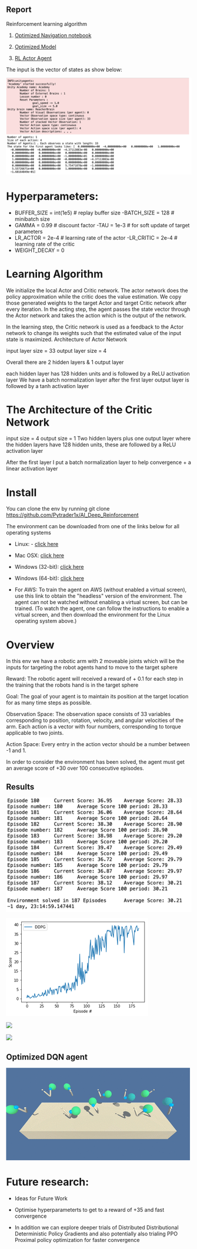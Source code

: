## Report
Reinforcement learning algorithm

1. [Optimized Navigation notebook](https://github.com/Pytrader1x/AI_Deep_Reinforcement/blob/master/Optimal_Continuous_Control.ipynb)

2. [Optimized Model](https://github.com/Pytrader1x/AI_Deep_Reinforcement/blob/master/model.py)

3. [RL Actor Agent](https://github.com/Pytrader1x/AI_Deep_Reinforcement/blob/master/agent.py)



The input is the vector of states as show below:

![](Start_space.png)

# Hyperparameters:

- BUFFER_SIZE = int(1e5)  # replay buffer size
-BATCH_SIZE = 128        # minibatch size
- GAMMA = 0.99            # discount factor
-TAU = 1e-3              # for soft update of target parameters
- LR_ACTOR = 2e-4         # learning rate of the actor
-LR_CRITIC = 2e-4        # learning rate of the critic
- WEIGHT_DECAY = 0  


# Learning Algorithm


We initialize the local Actor and Critic network. The actor network does the policy approximation while the critic does the value estimation. We copy those generated weights to the target Actor and target Critic network after every iteration. In the acting step, the agent passes the state vector through the Actor network and takes the action which is the output of the network. 

In the learning step, the Critic network is used as a feedback to the Actor network to change its weights such that the estimated value of the input state is maximized. 
Architecture of Actor Network

input layer size = 33
output layer size = 4

Overall there are 2 hidden layers & 1 output layer

each hidden layer has 128 hidden units and is followed by a ReLU activation layer
We have a batch normalization layer after the first layer
output layer is followed by a tanh activation layer

# The Architecture of the Critic Network

input size = 4
output size = 1
Two hidden layers plus one output layer where
the hidden layers have 128 hidden units, these are followed by a ReLU activation layer

After the first layer I put a batch normalization layer to help convergence + a linear activation layer



# Install

You can clone the env by running git clone https://github.com/Pytrader1x/AI_Deep_Reinforcement

The environment can be downloaded from one of the links below for all operating systems

- Linux: - [click here](https://s3-us-west-1.amazonaws.com/udacity-drlnd/P2/Reacher/one_agent/Reacher_Linux.zip)

- Mac OSX: [click here](https://s3-us-west-1.amazonaws.com/udacity-drlnd/P2/Reacher/one_agent/Reacher.app.zip)

- Windows (32-bit): [click here](https://s3-us-west-1.amazonaws.com/udacity-drlnd/P2/Reacher/one_agent/Reacher_Windows_x86.zip)

- Windows (64-bit): [click here](https://s3-us-west-1.amazonaws.com/udacity-drlnd/P2/Reacher/one_agent/Reacher_Windows_x86_64.zip)

- For AWS: To train the agent on AWS (without enabled a virtual screen), use this link to obtain the "headless" version of the environment. The agent can not be watched without enabling a virtual screen, but can be trained. (To watch the agent, one can follow the instructions to enable a virtual screen, and then download the environment for the Linux operating system above.)


# Overview
In this env we have a robotic arm with 2 moveable joints which will be the inputs for targeting the robot agents hand to move to the target sphere

Reward: The robotic agent will received a reward of + 0.1 for each step in the training that the robots hand is in the target sphere

Goal: The goal of your agent is to maintain its position at the target location for as many time steps as possible.

Observation Space: The observation space consists of 33 variables corresponding to position, rotation, velocity, and angular velocities of the arm. Each action is a vector with four numbers, corresponding to torque applicable to two joints.

Action Space: Every entry in the action vector should be a number between -1 and 1.

In order to consider the environment has been solved, the agent must get an average score of +30 over 100 consecutive episodes.


## Results

![](Result_scores.png)

![](Results.png)

![](20_armsGif.gif)

![](Result_episodic_scores.jpg)

## Optimized DQN agent
![](optimised_gif.gif)

# Future research:

- Ideas for Future Work

- Optimise hyperparameterts to get to a reward of +35 and fast convergence

- In addition we can explore deeper trials of Distributed Distributional Deterministic Policy Gradients and also potentially also trialing
PPO Proximal policy optimization for faster convergence



